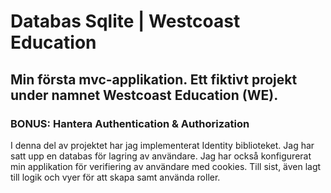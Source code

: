 # Databas Sqlite | Westcoast Education

## Min första mvc-applikation. Ett fiktivt projekt under namnet Westcoast Education (WE).

### BONUS: Hantera Authentication & Authorization 

I denna del av projektet har jag implementerat Identity biblioteket. Jag har satt upp en databas för lagring av användare. Jag har också konfigurerat min applikation för verifiering av användare med cookies. Till sist, även lagt till logik och vyer för att skapa samt använda roller.